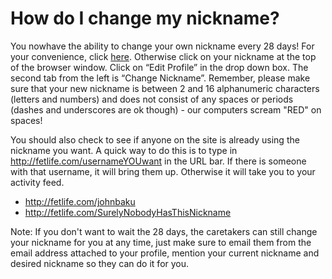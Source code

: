 # How do I change my nickname?

You nowhave the ability to change your own nickname every 28 days! For your convenience, click [here](https://fetlife.com/users/edit_nickname ""). Otherwise click on your nickname at the top of the browser window. Click on &ldquo;Edit Profile&rdquo; in the drop down box. The second tab from the left is &ldquo;Change Nickname&rdquo;. Remember, please make sure that your new nickname is between 2 and 16 alphanumeric characters (letters and numbers) and does not consist of any spaces or periods (dashes and underscores are ok though) - our computers scream "RED" on spaces!

You should also check to see if anyone on the site is already using the nickname you want. A quick way to do this is to type in http://fetlife.com/usernameYOUwant in the URL bar. If there is someone with that username, it will bring them up. Otherwise it will take you to your activity feed.

* http://fetlife.com/johnbaku
* http://fetlife.com/SurelyNobodyHasThisNickname

Note: If you don't want to wait the 28 days, the caretakers can still change your nickname for you at any time, just make sure to email them from the email address attached to your profile, mention your current nickname and desired nickname so they can do it for you.
